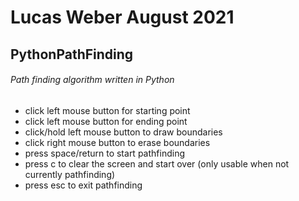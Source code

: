 # Lucas Weber August 2021
## PythonPathFinding
###### Path finding algorithm written in Python
- click left mouse button for starting point
- click left mouse button for ending point
- click/hold left mouse button to draw boundaries
- click right mouse button to erase boundaries
- press space/return to start pathfinding
- press c to clear the screen and start over (only usable when not currently pathfinding)
- press esc to exit pathfinding
